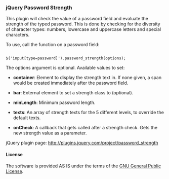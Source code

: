 ### jQuery Password Strength

This plugin will check the value of a password field and evaluate the strength of the typed password. This is done by checking for the diversity of character types: numbers, lowercase and uppercase letters and special characters.

To use, call the function on a password field:

<code>
$('input[type=password]').password_strength(options);
</code>

The options argument is optional. Available values to set:

* __container__: Element to display the strength text in. If none given, a span would be created immediately after the password field.

* __bar__: External element to set a strength class to (optional).

* __minLength__: Minimum password length.

* __texts__: An array of strength texts for the 5 different levels, to override the default texts.

* __onCheck__: A callback that gets called after a strength check. Gets the new strength value as a parameter.

jQuery plugin page: http://plugins.jquery.com/project/password_strength

#### License

The software is provided AS IS under the terms of the [GNU General Public License](http://www.gnu.org/licenses/gpl-3.0.txt).
